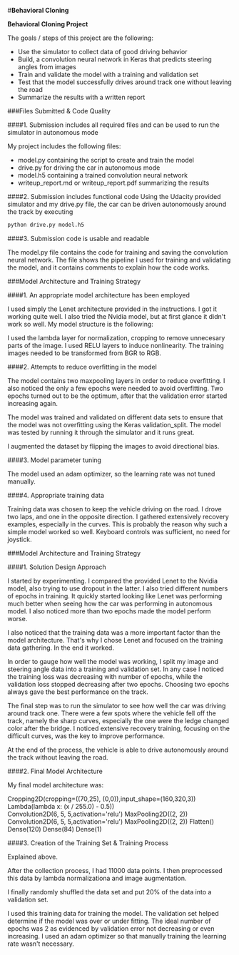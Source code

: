 #**Behavioral Cloning** 


**Behavioral Cloning Project**

The goals / steps of this project are the following:
* Use the simulator to collect data of good driving behavior
* Build, a convolution neural network in Keras that predicts steering angles from images
* Train and validate the model with a training and validation set
* Test that the model successfully drives around track one without leaving the road
* Summarize the results with a written report



###Files Submitted & Code Quality

####1. Submission includes all required files and can be used to run the simulator in autonomous mode

My project includes the following files:
* model.py containing the script to create and train the model
* drive.py for driving the car in autonomous mode
* model.h5 containing a trained convolution neural network 
* writeup_report.md or writeup_report.pdf summarizing the results

####2. Submission includes functional code
Using the Udacity provided simulator and my drive.py file, the car can be driven autonomously around the track by executing 
```sh
python drive.py model.h5
```

####3. Submission code is usable and readable

The model.py file contains the code for training and saving the convolution neural network. The file shows the pipeline I used for training and validating the model, and it contains comments to explain how the code works.

###Model Architecture and Training Strategy

####1. An appropriate model architecture has been employed

I used simply the Lenet architecture provided in the instructions. I got it working quite well. I also tried the Nvidia model, but at first glance it didn't work so well. My model structure is the following:

I used the lambda layer for normalization, cropping to remove unnecesary parts of the image. I used RELU layers to induce nonlinearity. The training images needed to be transformed from BGR to RGB.

####2. Attempts to reduce overfitting in the model

The model contains two maxpooling layers in order to reduce overfitting. I also noticed the only a few epochs were needed to avoid overfitting. Two epochs turned out to be the optimum, after that the validation error started increasing again. 

The model was trained and validated on different data sets to ensure that the model was not overfitting using the Keras validation_split. The model was tested by running it through the simulator and it runs great. 

I augmented the dataset by flipping the images to avoid directional bias. 


####3. Model parameter tuning

The model used an adam optimizer, so the learning rate was not tuned manually.

####4. Appropriate training data

Training data was chosen to keep the vehicle driving on the road. I drove two laps, and one in the opposite direction. I gathered extensively recovery examples, especially in the curves. This is probably the reason why such a simple model worked so well. Keyboard controls was sufficient, no need for joystick. 


###Model Architecture and Training Strategy

####1. Solution Design Approach

I started by experimenting. I compared the provided Lenet to the Nvidia model, also trying to use dropout in the latter. I also tried different numbers of epochs in training. It quickly started looking like Lenet was performing much better when seeing how the car was performing in autonomous model. I also noticed more than two epochs made the model perform worse. 

I also noticed that the training data was a more important factor than the model architecture. That's why I chose Lenet and focused on the training data gathering. In the end it worked.  


In order to gauge how well the model was working, I split my image and steering angle data into a training and validation set. In any case I noticed the training loss was decreasing with number of epochs, while the validation loss stopped decreasing after two epochs. Choosing two epochs always gave the best performance on the track. 

The final step was to run the simulator to see how well the car was driving around track one. There were a few spots where the vehicle fell off the track, namely the sharp curves, especially the one were the ledge changed color after the bridge. I noticed extensive recovery training, focusing on the difficult curves, was the key to improve performance. 

At the end of the process, the vehicle is able to drive autonomously around the track without leaving the road.

####2. Final Model Architecture

My final model architecture was:

Cropping2D(cropping=((70,25), (0,0)),input_shape=(160,320,3))
Lambda(lambda x: (x / 255.0) - 0.5))    
Convolution2D(6, 5, 5,activation='relu')
MaxPooling2D((2, 2))
Convolution2D(6, 5, 5,activation='relu')
MaxPooling2D((2, 2))
Flatten()
Dense(120)
Dense(84)
Dense(1)



####3. Creation of the Training Set & Training Process

Explained above. 

After the collection process, I had 11000 data points. I then preprocessed this data by lambda normalizationa and image augmentation. 


I finally randomly shuffled the data set and put 20% of the data into a validation set. 

I used this training data for training the model. The validation set helped determine if the model was over or under fitting. The ideal number of epochs was 2 as evidenced by validation error not decreasing or even increasing. I used an adam optimizer so that manually training the learning rate wasn't necessary.
